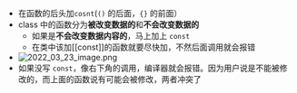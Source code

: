 - 在函数的后头加`cosnt`(`()` 的后面，`{}` 的前面）
- class 中的函数分为**被改变数据的**和**不会改变数据的**
	- 如果是**不会改变数据内容的**，马上加上 `const`
	- 在类中该加[[const]]的函数就要尽快加，不然后面调用就会报错
- ![2022_03_23_image.png](https://cdn.logseq.com/%2F13bc1189-9731-4546-a129-02841d1365fcd7046acb-f803-47e8-9c84-2109c260a4bb2022_03_23_image.png?Expires=4801639247&Signature=JONE6Qcubd-FUSz-t4LaxSt2KoCVf7mAUH6SF51vtsBZWBoEZy1x70dQRZ94yz1VoMEeEL6IQh~iRJ6ZyX03FRSVrApSo1v-dujfu6~s2Ht3uuuQv6TPidumLaYSdHh~tZJwMZvdG-zkv--xdL6LFR08tQSL~c~OH2jrvN0C6Cylv7WPNIRWeRAk8NOUGMYKCkiJHhFsmD3ktruO-L7OBriwUgxAO73DNnhTjMg6p5i5Q3ukY-4rXvMHAYa~jVozaJPJBGIgt0sphOigi4YrJHqPTXRKgZgMPFkAS54JAjqtK4hGmrO1LtLINwOTQQY06GjDZmUo9MJMwdhU6Yio3Q__&Key-Pair-Id=APKAJE5CCD6X7MP6PTEA)
- 如果没写 `const`，像右下角的调用，编译器就会报错。因为用户说是不能被修改的，而上面的函数说有可能会被修改，两者冲突了
